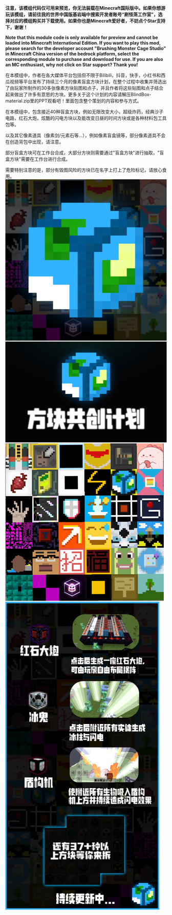  **注意，该模组代码仅可用来预览，你无法装载在Minecraft国际版中。如果你想游玩该模组，请前往我的世界中国版基岩端中搜索开发者账号“刷怪笼工作室”，选择对应的模组购买并下载使用。如果你也是Minecraft爱好者，不妨点个Star支持下，谢谢！** 

**Note that this module code is only available for preview and cannot be loaded into Minecraft International Edition. If you want to play this mod, please search for the developer account "Brushing Monster Cage Studio" in Minecraft China version of the bedrock platform, select the corresponding module to purchase and download for use. If you are also an MC enthusiast, why not click on Star support? Thank you!**


在本模组中，作者在各大媒体平台包括但不限于Bilibili，抖音，快手，小红书和西瓜视频等平台发布了持续三个月的像素盲盒方块计划，在整个过程中收集并筛选出了由玩家所制作的30多张像素方块贴图和点子，并且作者将这些贴图和点子结合起来做出了许多有意思的方块。更多关于这个计划的内容请解压BlindBox-material.zip里的PPT观看吧！里面包含整个策划的内容和参与方式。

在本模组中，包含接近40种盲盒方块，例如无限改变大小，超级炸药，经典沙子电路，红石大炮，炫酷的闪电方块以及能改变日昼的时间方块或是各种材料包工具包等。

以及其它像素道具（像素剑/元素石等...），例如像素盲盒镜等，部分像素道具不会在创造背包中出现，请注意。

部分盲盒方块可在工作台合成，大部分方块则需要通过"盲盒方块"进行抽取，"盲盒方块"需要在工作台进行合成。

需要特别注意的是，部分有毁图风险的方块已在名字上打上了危险标记，请放心食用。
![输入图片说明](iamge3.png)
![输入图片说明](image4.png)
![输入图片说明](image2.png)
![输入图片说明](iamge1.png)